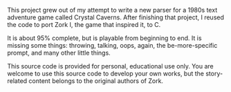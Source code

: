 This project grew out of my attempt to write a new parser for a 1980s text
adventure game called Crystal Caverns. After finishing that project, I
reused the code to port Zork I, the game that inspired it, to C.

It is about 95% complete, but is playable from beginning to end. It is
missing some things: throwing, talking, oops, again, the be-more-specific
prompt, and many other little things.

This source code is provided for personal, educational use only.
You are welcome to use this source code to develop your own works,
but the story-related content belongs to the original authors of Zork.
